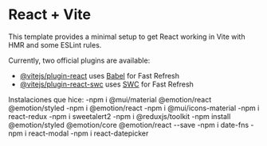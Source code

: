 # React + Vite

This template provides a minimal setup to get React working in Vite with HMR and some ESLint rules.

Currently, two official plugins are available:

- [@vitejs/plugin-react](https://github.com/vitejs/vite-plugin-react/blob/main/packages/plugin-react/README.md) uses [Babel](https://babeljs.io/) for Fast Refresh
- [@vitejs/plugin-react-swc](https://github.com/vitejs/vite-plugin-react-swc) uses [SWC](https://swc.rs/) for Fast Refresh


Instalaciones que hice:
-npm i @mui/material @emotion/react @emotion/styled
-npm i @emotion/react
-npm i @mui/icons-material
-npm i react-redux
-npm i sweetalert2
-npm i @reduxjs/toolkit
-npm install @emotion/styled @emotion/core @emotion/react --save
-npm i date-fns
-npm i react-modal
-npm i react-datepicker